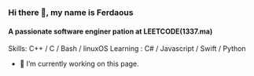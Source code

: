 ### Hi there 👋, my name is Ferdaous
#### A passionate software enginer pation at LEETCODE(1337.ma)

Skills: C++ / C / Bash / linuxOS Learning : C# / Javascript / Swift / Python

- 🔭 I’m currently working on this page. 





